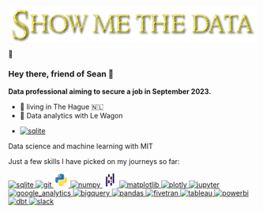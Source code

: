 <p align="center"><img src="cooltext435736123170202.png" align="center" width="500"></p>
🔭

### Hey there, friend of Sean 👋

**Data professional aiming to secure a job in September 2023.**

- 🏴󠁧󠁢󠁳󠁣󠁴󠁿 living in The Hague 🇳🇱
- 🌱 Data analytics with Le Wagon
- <p align="centre">
  <a href="https://www.mit.edu/" target="_blank" rel="noreferrer"> <img src= "https://www.vectorlogo.zone/logos/mitedu/mitedu-icon.svg" alt="sqlite" width="30" height="30"/> </a>  
</p> Data science and machine learning with MIT 


Just a few skills I have picked on my journeys so far:

<p align="centre">
  <a href="https://www.sqlite.org/" target="_blank" rel="noreferrer"> <img src="https://www.vectorlogo.zone/logos/sqlite/sqlite-icon.svg" alt="sqlite" width="30" height="30"/> </a> 
  <a href="https://git-scm.com/" target="_blank" rel="noreferrer"> <img src="https://www.vectorlogo.zone/logos/git-scm/git-scm-icon.svg" alt="git" width="30" height="30"/> </a>
  <a href="https://www.python.org" target="_blank" rel="noreferrer"> <img src="https://raw.githubusercontent.com/devicons/devicon/master/icons/python/python-original.svg" alt="python" width="30"      height="30"/> </a>
<a href="https://numpy.org/" target="_blank" rel="noreferrer"> <img src="https://www.vectorlogo.zone/logos/numpy/numpy-icon.svg" alt="numpy" width="30" height="30"/> </a> 
  <a href="https://pandas.pydata.org/" target="_blank" rel="noreferrer"> <img src="https://raw.githubusercontent.com/devicons/devicon/2ae2a900d2f041da66e950e4d48052658d850630/icons/pandas/pandas-original.svg" alt="pandas" width="30" height="30"/> </a> 
  <a href="https://matplotlib.org/" target="_blank" rel="noreferrer"> <img src="https://matplotlib.org/_static/images/documentation.svg" alt="matplotlib" width="30" height="30"/> </a> 
  <a href="https://plotly.com/" target="_blank" rel="noreferrer"> <img src="https://www.vectorlogo.zone/logos/plot_ly/plot_ly-icon.svg" alt="plotly" width="30" height="30"/> </a> 
  <a href="https://jupyter.org/" target="_blank" rel="noreferrer"> <img src="https://www.vectorlogo.zone/logos/jupyter/jupyter-icon.svg" alt="jupyter" width="30" height="30"/> </a>
<a href="https://analytics.withgoogle.com/" target="_blank" rel="noreferrer"> <img src="https://www.vectorlogo.zone/logos/google_analytics/google_analytics-icon.svg" alt="google_analytics" width="30" height="30"/> </a> 
  <a href="https://cloud.google.com/bigquery" target="_blank" rel="noreferrer"> <img src="https://www.vectorlogo.zone/logos/google_bigquery/google_bigquery-icon.svg" alt="bigquery" width="30"            height="30"/> </a> 
  <a href="https://zapier.com/" target="_blank" rel="noreferrer"> <img src="https://www.vectorlogo.zone/logos/zapier/zapier-icon.svg" alt="pandas" width="30" height="30"/> </a>  
  <a href="https://www.fivetran.com/" target="_blank" rel="noreferrer"> <img src="https://www.vectorlogo.zone/logos/fivetran/fivetran-icon.svg" alt="fivetran" width="30" height="30"/> </a> 
  <a href="https://www.tableau.com/" target="_blank" rel="noreferrer"> <img src="https://vectorwiki.com/images/wbGV8__tableau-software.svg" alt="tableau" width="30" height="30"/> </a>
  <a href="https://powerbi.microsoft.com/en-au/" target="_blank" rel="noreferrer"> <img src="https://www.vectorlogo.zone/logos/microsoft_powerbi/microsoft_powerbi-icon.svg" alt="powerbi" width="30" height="30"/> </a>
 <a href="https://www.getdbt.com/" target="_blank" rel="noreferrer"> <img src="https://upload.vectorlogo.zone/logos/getdbt/images/bfd2e20c-3067-4898-861d-7e2913beb27f.svg" alt="dbt" width="30" height="30"/> </a>
  <a href="https://slack.com/" target="_blank" rel="noreferrer"> <img src="https://www.vectorlogo.zone/logos/slack/slack-icon.svg" alt="slack" width="30" height="30"/> </a>
  
</p>


